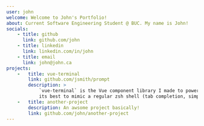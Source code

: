 ```yaml
---
user: john
welcome: Welcome to John's Portfolio!
about: Current Software Engineering Student @ BUC. My name is John!
socials:
    - title: github
      link: github.com/john
    - title: linkedin
      link: linkedin.com/in/john
    - title: email
      link: john@john.ca
projects:
    -   title: vue-terminal
        link: github.com/jsmith/prompt
        description: >
            `vue-terminal` is the Vue component library I made to power this website. It tries
            its best to mimic a regular zsh shell (tab completion, simple commands, etc.).
    -   title: another-project
        description: An awsome project basically!
        link: github.com/john/another-project
---
```

